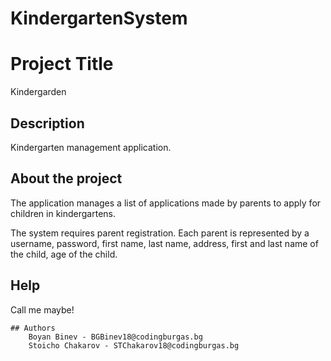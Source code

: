 # KindergartenSystem
# Project Title
Kindergarden
## Description
Kindergarten management application.
## About the project
The application manages a list of applications made by parents to apply for children in kindergartens.

The system requires parent registration. Each parent is represented by a username, password, first name, last name, address, first and last name of the child, age of the child.
## Help
Call me maybe!
```
## Authors
    Boyan Binev - BGBinev18@codingburgas.bg
    Stoicho Chakarov - STChakarov18@codingburgas.bg
